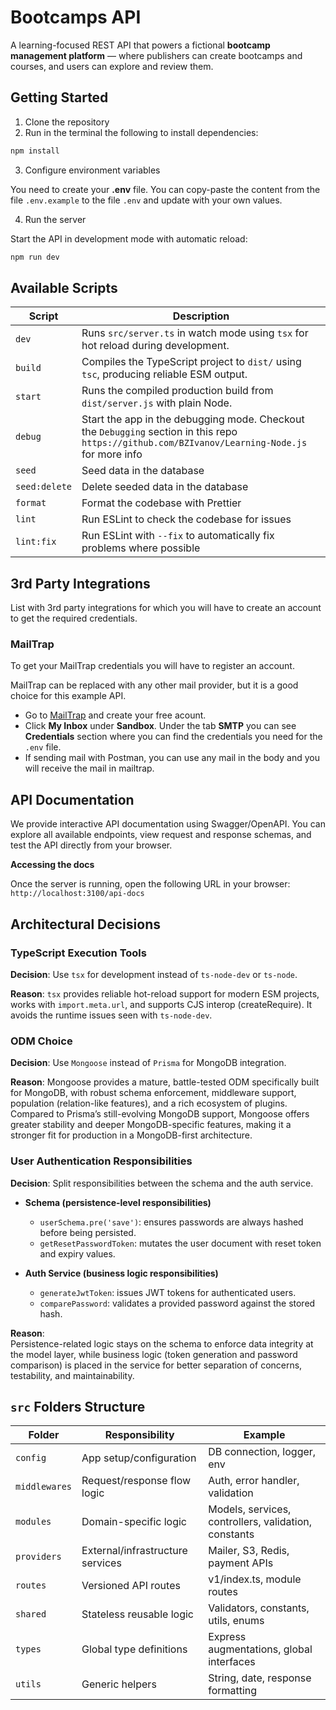 # Bootcamps API

A learning-focused REST API that powers a fictional **bootcamp management platform** — where publishers can create bootcamps and courses, and users can explore and review them.

## Getting Started

1. Clone the repository
2. Run in the terminal the following to install dependencies:

```bash
npm install
```

3. Configure environment variables

You need to create your **.env** file. You can copy-paste the content from the file `.env.example` to the file `.env` and update with your own values.

4. Run the server

Start the API in development mode with automatic reload:

```bash
npm run dev
```

## Available Scripts

| Script        | Description                                                                                                                                     |
| ------------- | ----------------------------------------------------------------------------------------------------------------------------------------------- |
| `dev`         | Runs `src/server.ts` in watch mode using `tsx` for hot reload during development.                                                               |
| `build`       | Compiles the TypeScript project to `dist/` using `tsc`, producing reliable ESM output.                                                          |
| `start`       | Runs the compiled production build from `dist/server.js` with plain Node.                                                                       |
| `debug`       | Start the app in the debugging mode. Checkout the `Debugging` section in this repo `https://github.com/BZIvanov/Learning-Node.js` for more info |
| `seed`        | Seed data in the database                                                                                                                       |
| `seed:delete` | Delete seeded data in the database                                                                                                              |
| `format`      | Format the codebase with Prettier                                                                                                               |
| `lint`        | Run ESLint to check the codebase for issues                                                                                                     |
| `lint:fix`    | Run ESLint with `--fix` to automatically fix problems where possible                                                                            |

## 3rd Party Integrations

List with 3rd party integrations for which you will have to create an account to get the required credentials.

### MailTrap

To get your MailTrap credentials you will have to register an account.

MailTrap can be replaced with any other mail provider, but it is a good choice for this example API.

- Go to [MailTrap](https://mailtrap.io/) and create your free acount.
- Click **My Inbox** under **Sandbox**. Under the tab **SMTP** you can see **Credentials** section where you can find the credentials you need for the `.env` file.
- If sending mail with Postman, you can use any mail in the body and you will receive the mail in mailtrap.

## API Documentation

We provide interactive API documentation using Swagger/OpenAPI. You can explore all available endpoints, view request and response schemas, and test the API directly from your browser.

**Accessing the docs**

Once the server is running, open the following URL in your browser: `http://localhost:3100/api-docs`

## Architectural Decisions

### TypeScript Execution Tools

**Decision**: Use `tsx` for development instead of `ts-node-dev` or `ts-node`.

**Reason**: `tsx` provides reliable hot-reload support for modern ESM projects, works with `import.meta.url`, and supports CJS interop (createRequire). It avoids the runtime issues seen with `ts-node-dev`.

### ODM Choice

**Decision**: Use `Mongoose` instead of `Prisma` for MongoDB integration.

**Reason**:
Mongoose provides a mature, battle-tested ODM specifically built for MongoDB, with robust schema enforcement, middleware support, population (relation-like features), and a rich ecosystem of plugins. Compared to Prisma’s still-evolving MongoDB support, Mongoose offers greater stability and deeper MongoDB-specific features, making it a stronger fit for production in a MongoDB-first architecture.

### User Authentication Responsibilities

**Decision**: Split responsibilities between the schema and the auth service.

- **Schema (persistence-level responsibilities)**
  - `userSchema.pre('save')`: ensures passwords are always hashed before being persisted.
  - `getResetPasswordToken`: mutates the user document with reset token and expiry values.

- **Auth Service (business logic responsibilities)**
  - `generateJwtToken`: issues JWT tokens for authenticated users.
  - `comparePassword`: validates a provided password against the stored hash.

**Reason**:  
Persistence-related logic stays on the schema to enforce data integrity at the model layer, while business logic (token generation and password comparison) is placed in the service for better separation of concerns, testability, and maintainability.

## `src` Folders Structure

| Folder        | Responsibility                   | Example                                              |
| ------------- | -------------------------------- | ---------------------------------------------------- |
| `config`      | App setup/configuration          | DB connection, logger, env                           |
| `middlewares` | Request/response flow logic      | Auth, error handler, validation                      |
| `modules`     | Domain-specific logic            | Models, services, controllers, validation, constants |
| `providers`   | External/infrastructure services | Mailer, S3, Redis, payment APIs                      |
| `routes`      | Versioned API routes             | v1/index.ts, module routes                           |
| `shared`      | Stateless reusable logic         | Validators, constants, utils, enums                  |
| `types`       | Global type definitions          | Express augmentations, global interfaces             |
| `utils`       | Generic helpers                  | String, date, response formatting                    |
